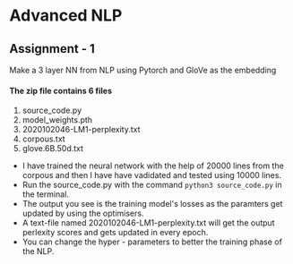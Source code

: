 
# Advanced NLP

## Assignment - 1
Make a 3 layer NN from NLP using Pytorch and GloVe as the embedding

#### The zip file contains 6 files
1. source_code.py
2. model_weights.pth
3. 2020102046-LM1-perplexity.txt
4. corpous.txt
5. glove.6B.50d.txt

* I have trained the neural network with the help of 20000 lines from the corpous and then I have have vadidated and tested using 10000 lines.
* Run the source_code.py with the command ```python3 source_code.py``` in the terminal.
* The output you see is the training model's losses as the paramters get updated by using the optimisers.
* A text-file named 2020102046-LM1-perplexity.txt will get the output perlexity scores and gets updated in every epoch.
* You can change the hyper - parameters to better the training phase of the NLP.
